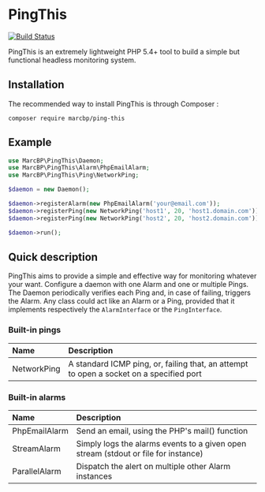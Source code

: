 # PingThis

[![Build Status](https://travis-ci.org/marcbp/ping-this.svg?branch=master)](https://travis-ci.org/marcbp/ping-this)

PingThis is an extremely lightweight PHP 5.4+ tool to build a simple but functional headless monitoring system.

## Installation

The recommended way to install PingThis is through Composer :

```
composer require marcbp/ping-this
```

## Example

``` php
use MarcBP\PingThis\Daemon;
use MarcBP\PingThis\Alarm\PhpEmailAlarm;
use MarcBP\PingThis\Ping\NetworkPing;

$daemon = new Daemon();

$daemon->registerAlarm(new PhpEmailAlarm('your@email.com'));
$daemon->registerPing(new NetworkPing('host1', 20, 'host1.domain.com'));
$daemon->registerPing(new NetworkPing('host2', 20, 'host2.domain.com'));

$daemon->run();
```

## Quick description

PingThis aims to provide a simple and effective way for monitoring whatever your want.
Configure a daemon with one Alarm and one or multiple Pings. The Daemon periodically
verifies each Ping and, in case of failing, triggers the Alarm. Any class could act
like an Alarm or a Ping, provided that it implements respectively the `AlarmInterface`
or the `PingInterface`.

### Built-in pings

Name            | Description
:-------------- | :---------------------------------------------------------------------------------------
NetworkPing     | A standard ICMP ping, or, failing that, an attempt to open a socket on a specified port

### Built-in alarms

Name            | Description
:-------------- | :---------------------------------------------------------------------------------------
PhpEmailAlarm   | Send an email, using the PHP's mail() function
StreamAlarm     | Simply logs the alarms events to a given open stream (stdout or file for instance)
ParallelAlarm   | Dispatch the alert on multiple other Alarm instances